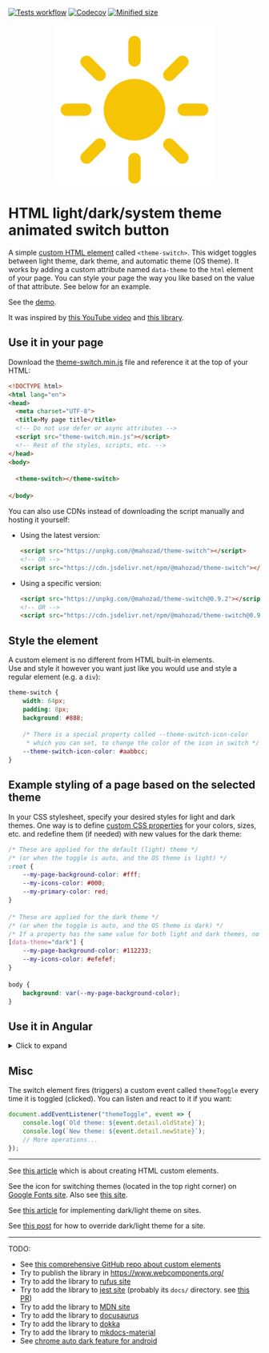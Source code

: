 [![Tests workflow](https://img.shields.io/github/workflow/status/mahozad/theme-switch/CI?label=Tests&logo=github)](https://github.com/mahozad/theme-switch/actions/workflows/ci.yml)
[![Codecov](https://img.shields.io/codecov/c/gh/mahozad/theme-switch?label=Coverage&logo=codecov&logoColor=%23FF56C0&token=C4P4I1TQTF)](https://codecov.io/gh/mahozad/theme-switch)
[![Minified size](https://img.shields.io/bundlephobia/min/@mahozad/theme-switch?label=Minified%20size)](https://unpkg.com/@mahozad/theme-switch)

<div align="center">

![Animated icon](animation.svg)

</div>

# HTML light/dark/system theme animated switch button

A simple [custom HTML element](https://developer.mozilla.org/en-US/docs/Web/Web_Components/Using_custom_elements)
called `<theme-switch>`.
This widget toggles between light theme, dark theme, and automatic theme (OS theme).
It works by adding a custom attribute named `data-theme` to the `html` element of your page.
You can style your page the way you like based on the value of that attribute.
See below for an example.

See the [demo](https://mahozad.ir/theme-switch/).

It was inspired by [this YouTube video](https://youtu.be/kZiS1QStIWc)
and [this library](https://github.com/GoogleChromeLabs/dark-mode-toggle).

## Use it in your page

Download the [theme-switch.min.js](theme-switch.min.js) file and reference it at the top of your HTML:

```html
<!DOCTYPE html>
<html lang="en">
<head>
  <meta charset="UTF-8">
  <title>My page title</title>
  <!-- Do not use defer or async attributes -->
  <script src="theme-switch.min.js"></script>
  <!-- Rest of the styles, scripts, etc. -->
</head>
<body>

  <theme-switch></theme-switch>

</body>
```

You can also use CDNs instead of downloading the script manually and hosting it yourself:

  - Using the latest version:
    ```html
    <script src="https://unpkg.com/@mahozad/theme-switch"></script>
    <!-- OR -->
    <script src="https://cdn.jsdelivr.net/npm/@mahozad/theme-switch"></script>    
    ```
  - Using a specific version:
    ```html
    <script src="https://unpkg.com/@mahozad/theme-switch@0.9.2"></script>
    <!-- OR -->
    <script src="https://cdn.jsdelivr.net/npm/@mahozad/theme-switch@0.9.2"></script>
    ```

## Style the element

A custom element is no different from HTML built-in elements.  
Use and style it however you want just like you would use and style a regular element (e.g. a `div`):

```css
theme-switch {
    width: 64px;
    padding: 8px;
    background: #888;
    
    /* There is a special property called --theme-switch-icon-color
     * which you can set, to change the color of the icon in switch */
    --theme-switch-icon-color: #aabbcc;
}
```

## Example styling of a page based on the selected theme

In your CSS stylesheet, specify your desired styles for light and dark themes.
One way is to define [custom CSS properties](https://developer.mozilla.org/en-US/docs/Web/CSS/Using_CSS_custom_properties) for your colors, sizes, etc. and redefine them (if needed) with new values for the dark theme:

```css
/* These are applied for the default (light) theme */
/* (or when the toggle is auto, and the OS theme is light) */
:root {
    --my-page-background-color: #fff;
    --my-icons-color: #000;
    --my-primary-color: red;
}

/* These are applied for the dark theme */
/* (or when the toggle is auto, and the OS theme is dark) */
/* If a property has the same value for both light and dark themes, no need to redeclare it here */
[data-theme="dark"] {
    --my-page-background-color: #112233;
    --my-icons-color: #efefef;
}

body {
    background: var(--my-page-background-color);
}
```

## Use it in Angular

<details>

<summary>Click to expand</summary>

From command line, install the library:

```shell
npm install --save @mahozad/theme-switch
```

In your *angular.json* file at the root of your project update the `scripts` property like this:

```json
"scripts": [
  {
    "input": "node_modules/@mahozad/theme-switch/theme-switch.min.js",
    "inject": false,
    "bundleName": "theme-switch"
  }
]
```

Add the following to your *app.module.ts* file to enable HTML custom elements:

```typescript
@NgModule({
    // ...
    schemas: [CUSTOM_ELEMENTS_SCHEMA]
})
```

In `<head>` of your *index.html* file add the script just as described above:

```html
<script src="theme-switch.js"></script>
```

Finally, use the element anywhere you want:

```html
<theme-switch></theme-switch>
```

</details>

## Misc

The switch element fires (triggers) a custom event called `themeToggle` every time it is toggled (clicked).
You can listen and react to it if you want:

```javascript
document.addEventListener("themeToggle", event => {
    console.log(`Old theme: ${event.detail.oldState}`);
    console.log(`New theme: ${event.detail.newState}`);
    // More operations...
});
```

---

See [this article](https://css-tricks.com/web-components-are-easier-than-you-think/)
which is about creating HTML custom elements.

See the icon for switching themes (located in the top right corner) on
[Google Fonts site](https://fonts.google.com/icons). Also see [this site](https://rastikerdar.github.io/vazirmatn).

See [this article](https://css-tricks.com/a-complete-guide-to-dark-mode-on-the-web)
for implementing dark/light theme on sites.

See [this post](https://stackoverflow.com/q/56300132/8583692) for how to override
dark/light theme for a site.

---

TODO:
  - See [this comprehensive GitHub repo about custom elements](https://github.com/mateusortiz/webcomponents-the-right-way)
  - Try to publish the library in https://www.webcomponents.org/
  - Try to add the library to [rufus site](https://github.com/pbatard/rufus-web)
  - Try to add the library to [jest site](https://github.com/facebook/jest) (probably its `docs/` directory. see [this PR](https://github.com/facebook/jest/pull/11021))
  - Try to add the library to [MDN site](https://developer.mozilla.org/en-US/)
  - Try to add the library to [docusaurus](https://github.com/facebook/docusaurus)
  - Try to add the library to [dokka](https://github.com/Kotlin/dokka)
  - Try to add the library to [mkdocs-material](https://github.com/squidfunk/mkdocs-material)
  - See [chrome auto dark feature for android](https://developer.chrome.com/blog/new-in-chrome-98/#autodark-opt-out)
